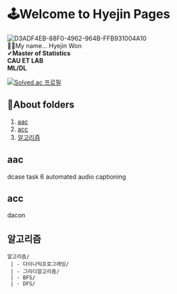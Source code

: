 # 🕹Welcome to Hyejin Pages 
![D3ADF4EB-88F0-4962-964B-FFB931004A10](https://user-images.githubusercontent.com/71366457/167638564-278571fe-3e2f-438d-8cac-95fd5eecfa58.png)   
👏👏My name... Hyejin Won  
✔**Master of Statistics   
CAU ET LAB   
ML/DL**   


[![Solved.ac
프로필](http://mazassumnida.wtf/api/generate_badge?boj={hyejwon})](https://solved.ac/{hyejwon})


## 📂About folders
1. [aac](#aac)  
2. [acc](#acc)  
3. [알고리즘](#알고리즘)
   



## aac
dcase task 6 automated audio captioning


## acc
dacon

## 알고리즘
    알고리즘/
     | - 다이나믹프로그래밍/
     | - 그리디알고리즘/
     | - BFS/
     | - DFS/
